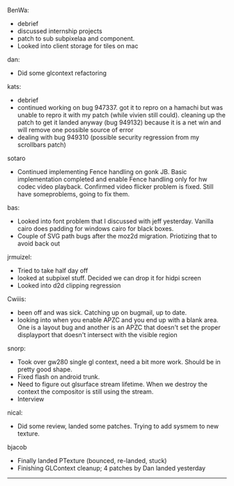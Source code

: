 BenWa:
* debrief
* discussed internship projects
* patch to sub subpixelaa and component.
* Looked into client storage for tiles on mac

dan:
* Did some glcontext refactoring

kats:
* debrief
* continued working on bug 947337. got it to repro on a hamachi but was unable to repro it with my patch (while vivien still could). cleaning up the patch to get it landed anyway (bug 949132) because it is a net win and will remove one possible source of error
* dealing with bug 949310 (possible security regression from my scrollbars patch)

sotaro
* Continued implementing Fence handling on gonk JB. Basic implementation completed and enable Fence handling only for hw codec video playback. Confirmed video flicker problem is fixed. Still have someproblems, going to fix them.

bas:
* Looked into font problem that I discussed with jeff yesterday. Vanilla cairo does padding for windows cairo for black boxes.
* Couple of SVG path bugs after the moz2d migration. Priotizing that to avoid back out

jrmuizel:
* Tried to take half day off
* looked at subpixel stuff. Decided we can drop it for hidpi screen
* Looked into d2d clipping regression

Cwiiis:
* been off and was sick. Catching up on bugmail, up to date.
* looking into when you enable APZC and you end up with a blank area. One is a layout bug and another is an APZC that doesn't set the proper displayport that doesn't intersect with the visible region

snorp:
* Took over gw280 single gl context, need a bit more work. Should be in pretty good shape. 
* Fixed flash on android trunk.
* Need to figure out glsurface stream lifetime. When we destroy the context the compositor is still using the stream.
* Interview

nical:
* Did some review, landed some patches. Trying to add sysmem to new texture.

bjacob
* Finally landed PTexture (bounced, re-landed, stuck)
* Finishing GLContext cleanup; 4 patches by Dan landed yesterday

________________


